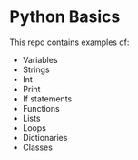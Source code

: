 # Python Basics
This repo contains examples of:
- Variables
- Strings
- Int
- Print
- If statements
- Functions
- Lists
- Loops
- Dictionaries
- Classes